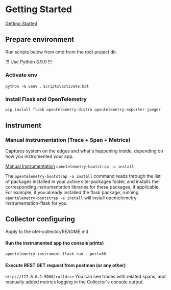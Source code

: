 # Getting Started
[Getting Started](https://opentelemetry.io/docs/instrumentation/python/getting-started/)

## Prepare environment
Run scripts below from cmd from the root project dir.

!!! Use Python 3.9.0 !!!

### Activate env
`python -m venv .`
`Scripts\activate.bat`

### Install Flask and OpenTelemetry
`pip install flask opentelemetry-distro opentelemetry-exporter-jaeger`

## Instrument

### Manual instrumentation (Trace + Span + Metrics)
Captures system on the edges and what's happening inside, depending on how you instrumented your app.

[Manual Instrumentation](https://opentelemetry.io/docs/instrumentation/python/manual/)
`opentelemetry-bootstrap -a install`

The `opentelemetry-bootstrap -a install` command reads through the list of packages installed in your active site-packages folder, 
and installs the corresponding instrumentation libraries for these packages, if applicable. For example, if you already installed 
the flask package, running `opentelemetry-bootstrap -a install` will install opentelemetry-instrumentation-flask for you.

## Collector configuring
Apply to the otel-collector/README.md

#### Run the instrumented app (no console prints)
`opentelemetry-instrument flask run --port=80`

#### Execute REST GET request from postman (or any other)
`http://127.0.0.1:5000/rolldice`
You can see traces with related spans, and manually added metrics logging in the Collector's console output.